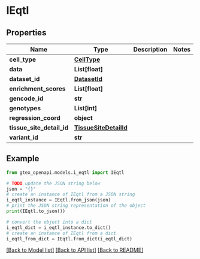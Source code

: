 # IEqtl


## Properties

Name | Type | Description | Notes
------------ | ------------- | ------------- | -------------
**cell_type** | [**CellType**](CellType.md) |  | 
**data** | **List[float]** |  | 
**dataset_id** | [**DatasetId**](DatasetId.md) |  | 
**enrichment_scores** | **List[float]** |  | 
**gencode_id** | **str** |  | 
**genotypes** | **List[int]** |  | 
**regression_coord** | **object** |  | 
**tissue_site_detail_id** | [**TissueSiteDetailId**](TissueSiteDetailId.md) |  | 
**variant_id** | **str** |  | 

## Example

```python
from gtex_openapi.models.i_eqtl import IEqtl

# TODO update the JSON string below
json = "{}"
# create an instance of IEqtl from a JSON string
i_eqtl_instance = IEqtl.from_json(json)
# print the JSON string representation of the object
print(IEqtl.to_json())

# convert the object into a dict
i_eqtl_dict = i_eqtl_instance.to_dict()
# create an instance of IEqtl from a dict
i_eqtl_from_dict = IEqtl.from_dict(i_eqtl_dict)
```
[[Back to Model list]](../README.md#documentation-for-models) [[Back to API list]](../README.md#documentation-for-api-endpoints) [[Back to README]](../README.md)


